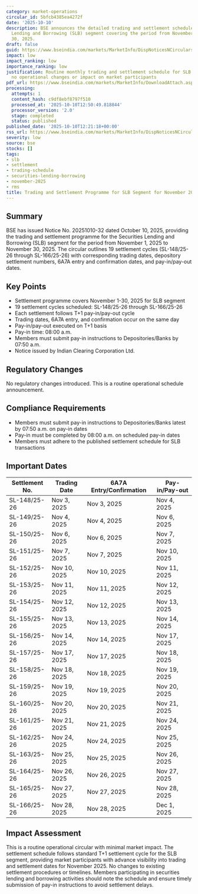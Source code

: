 ```yaml
---
category: market-operations
circular_id: 5bfcb4385ea4272f
date: '2025-10-10'
description: BSE announces the detailed trading and settlement schedule for the Securities
  Lending and Borrowing (SLB) segment covering the period from November 1 to November
  30, 2025.
draft: false
guid: https://www.bseindia.com/markets/MarketInfo/DispNoticesNCirculars.aspx?Noticeid={7388252C-6419-4A4D-9F8E-9EE6D5467AB4}&noticeno=20251010-32&dt=10/10/2025&icount=32&totcount=47&flag=0
impact: low
impact_ranking: low
importance_ranking: low
justification: Routine monthly trading and settlement schedule for SLB segment with
  no operational changes or impact on market participants
pdf_url: https://www.bseindia.com/markets/MarketInfo/DownloadAttach.aspx?id=20251010-32&attachedId=
processing:
  attempts: 1
  content_hash: c9df8ebf8797f510
  processed_at: '2025-10-10T12:50:49.818844'
  processor_version: '2.0'
  stage: completed
  status: published
published_date: '2025-10-10T12:21:18+00:00'
rss_url: https://www.bseindia.com/markets/MarketInfo/DispNoticesNCirculars.aspx?Noticeid={7388252C-6419-4A4D-9F8E-9EE6D5467AB4}&noticeno=20251010-32&dt=10/10/2025&icount=32&totcount=47&flag=0
severity: low
source: bse
stocks: []
tags:
- slb
- settlement
- trading-schedule
- securities-lending-borrowing
- november-2025
- rms
title: Trading and Settlement Programme for SLB Segment for November 2025
---
```


## Summary

BSE has issued Notice No. 20251010-32 dated October 10, 2025, providing the trading and settlement programme for the Securities Lending and Borrowing (SLB) segment for the period from November 1, 2025 to November 30, 2025. The circular outlines 19 settlement cycles (SL-148/25-26 through SL-166/25-26) with corresponding trading dates, depository settlement numbers, 6A7A entry and confirmation dates, and pay-in/pay-out dates.

## Key Points

- Settlement programme covers November 1-30, 2025 for SLB segment
- 19 settlement cycles scheduled: SL-148/25-26 through SL-166/25-26
- Each settlement follows T+1 pay-in/pay-out cycle
- Trading dates, 6A7A entry, and confirmation occur on the same day
- Pay-in/pay-out executed on T+1 basis
- Pay-in time: 08:00 a.m.
- Members must submit pay-in instructions to Depositories/Banks by 07:50 a.m.
- Notice issued by Indian Clearing Corporation Ltd.

## Regulatory Changes

No regulatory changes introduced. This is a routine operational schedule announcement.

## Compliance Requirements

- Members must submit pay-in instructions to Depositories/Banks latest by 07:50 a.m. on pay-in dates
- Pay-in must be completed by 08:00 a.m. on scheduled pay-in dates
- Members must adhere to the published settlement schedule for SLB transactions

## Important Dates

| Settlement No. | Trading Date | 6A7A Entry/Confirmation | Pay-in/Pay-out |
|----------------|--------------|------------------------|----------------|
| SL-148/25-26 | Nov 3, 2025 | Nov 3, 2025 | Nov 4, 2025 |
| SL-149/25-26 | Nov 4, 2025 | Nov 4, 2025 | Nov 6, 2025 |
| SL-150/25-26 | Nov 6, 2025 | Nov 6, 2025 | Nov 7, 2025 |
| SL-151/25-26 | Nov 7, 2025 | Nov 7, 2025 | Nov 10, 2025 |
| SL-152/25-26 | Nov 10, 2025 | Nov 10, 2025 | Nov 11, 2025 |
| SL-153/25-26 | Nov 11, 2025 | Nov 11, 2025 | Nov 12, 2025 |
| SL-154/25-26 | Nov 12, 2025 | Nov 12, 2025 | Nov 13, 2025 |
| SL-155/25-26 | Nov 13, 2025 | Nov 13, 2025 | Nov 14, 2025 |
| SL-156/25-26 | Nov 14, 2025 | Nov 14, 2025 | Nov 17, 2025 |
| SL-157/25-26 | Nov 17, 2025 | Nov 17, 2025 | Nov 18, 2025 |
| SL-158/25-26 | Nov 18, 2025 | Nov 18, 2025 | Nov 19, 2025 |
| SL-159/25-26 | Nov 19, 2025 | Nov 19, 2025 | Nov 20, 2025 |
| SL-160/25-26 | Nov 20, 2025 | Nov 20, 2025 | Nov 21, 2025 |
| SL-161/25-26 | Nov 21, 2025 | Nov 21, 2025 | Nov 24, 2025 |
| SL-162/25-26 | Nov 24, 2025 | Nov 24, 2025 | Nov 25, 2025 |
| SL-163/25-26 | Nov 25, 2025 | Nov 25, 2025 | Nov 26, 2025 |
| SL-164/25-26 | Nov 26, 2025 | Nov 26, 2025 | Nov 27, 2025 |
| SL-165/25-26 | Nov 27, 2025 | Nov 27, 2025 | Nov 28, 2025 |
| SL-166/25-26 | Nov 28, 2025 | Nov 28, 2025 | Dec 1, 2025 |

## Impact Assessment

This is a routine operational circular with minimal market impact. The settlement schedule follows standard T+1 settlement cycle for the SLB segment, providing market participants with advance visibility into trading and settlement dates for November 2025. No changes to existing settlement procedures or timelines. Members participating in securities lending and borrowing activities should note the schedule and ensure timely submission of pay-in instructions to avoid settlement delays.